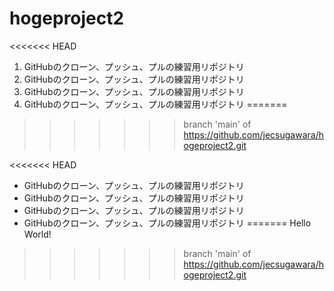 # hogeproject2
<<<<<<< HEAD
1. GitHubのクローン、プッシュ、プルの練習用リポジトリ
1. GitHubのクローン、プッシュ、プルの練習用リポジトリ
1. GitHubのクローン、プッシュ、プルの練習用リポジトリ
1. GitHubのクローン、プッシュ、プルの練習用リポジトリ
=======
>>>>>>> branch 'main' of https://github.com/jecsugawara/hogeproject2.git

<<<<<<< HEAD

- GitHubのクローン、プッシュ、プルの練習用リポジトリ
- GitHubのクローン、プッシュ、プルの練習用リポジトリ
- GitHubのクローン、プッシュ、プルの練習用リポジトリ
- GitHubのクローン、プッシュ、プルの練習用リポジトリ
=======
Hello World! 
>>>>>>> branch 'main' of https://github.com/jecsugawara/hogeproject2.git
